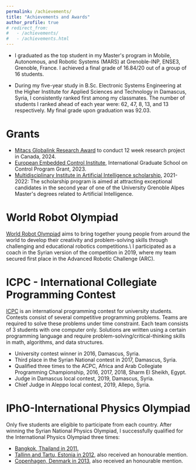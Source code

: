 ```yaml
---
permalink: /achievements/
title: "Achievements and Awards"
author_profile: true
# redirect_from: 
#   - /achievements/
#   - /achievements.html
---
```

- I graduated as the top student in my Master's program in Mobile, Autonomous, and Robotic Systems (MARS) at Grenoble-INP, ENSE3, Grenoble, France. I achieved a final grade of 16.84/20 out of a group of 16 students.

- During my five-year study in B.Sc. Electronic Systems Engineering at the Higher Institute for Applied Sciences and Technology in Damascus, Syria, I consistently ranked first among my classmates. The number of students I ranked ahead of each year were: 62, 47, 8, 13, and 13 respectively. My final grade upon graduation was 92.03.

Grants
======
-  <a href="https://www.mitacs.ca/" target="_blank">Mitacs Globalink Research Award</a> to conduct 12 week research project in Canada, 2024.
- <a href="http://www.eeci-igsc.eu/" target="_blank">European Embedded Control Institute</a>, International Graduate School on Control Program Grant, 2023.
- <a href="https://miai.univ-grenoble-alpes.fr/education/master-scholarships-bourses/
" target="_blank">Multidisciplinary Institute in Artificial Intelligence scholarship</a>, 2021-2022:
    The scholarship program is aimed at attracting exceptional candidates in the second year of one of the University Grenoble Alpes Master's degrees related to Artificial Intelligence.


World Robot Olympiad
======
<a href="https://wro-association.org/" target="_blank">World Robot Olympiad</a> 
aims to bring together young people from around the world to develop their creativity and problem-solving skills through challenging and educational robotics competitions.\\
I participated as a coach in the Syrian version of the competition in 2019, where my team secured first place in the Advanced Robotic Challenge (ARC).


ICPC - International Collegiate Programming Contest
======
<a href="https://icpc.global/ICPCID/VOZEMJOHNMDG" target="_blank">ICPC</a>  is an international programming contest for university students. Contests consist of several competitive programming problems. Teams are required to solve these problems under time constraint. Each team consists of 3 students with one computer only. Solutions are written using a certain programming language and require problem-solving/critical-thinking skills in math, algorithms, and data structures.

 - University contest winner in 2016, Damascus, Syria.
- Third place in the Syrian National contest in 2017, Damascus, Syria.
- Qualified three times to the ACPC, Africa and Arab Collegiate
Programming Championship, 2016, 2017, 2018, Sharm El Sheikh, Egypt.
-  Judge in Damascus local contest, 2019, Damascus, Syria. 
- Chief Judge in Aleppo local contest, 2019, Allepo, Syria.
  
    
IPhO-International Physics Olympiad 
======
Only five students are eligible to participate from each country. After winning the Syrian National Physics  Olympiad, I successfully qualified for the International Physics Olympiad three times:

- <a href="/files/ipho2011.pdf" target="_blank">Bangkok, Thailand in 2011.</a>
- <a href="/files/ipho2012.pdf" target="_blank">Tallinn and Tartu, Estonia in 2012</a>,  also received an honourable mention.
- <a href="/files/ipho2013.pdf" target="_blank">Copenhagen, Denmark in 2013</a>, also received an honourable mention.
